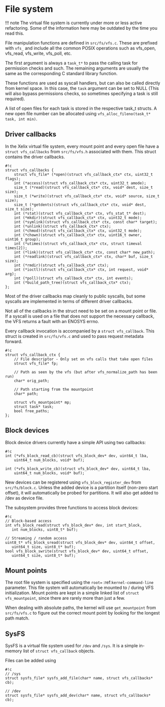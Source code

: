 # File system

!!! note
	The virtual file system is currently under more or less active refactoring. Some of the information here may be outdated by the time you read this.

File manipulation functions are defined in `src/fs/vfs.c`. These are prefixed with `vfs_` and include all the common POSIX operations such as vfs_open, vfs_read, vfs_write, vfs_poll, etc.

The first argument is always a `task_t*` to pass the calling task for permission checks and such. The remaining arguments are usually the same as the corresponding C standard library function.

These functions are used as syscall handlers, but can also be called directly from kernel space. In this case, the `task` argument can be set to NULL (This will also bypass permissions checks, so sometimes specifying a task is still required).

A list of open files for each task is stored in the respective task_t structs. A new open file number can be allocated using `vfs_alloc_fileno(task_t* task, int min)`.

## Driver callbacks

In the Xelix virtual file system, every mount point and every open file have a `struct vfs_callbacks` from `src/fs/vfs.h` associated with them. This struct contains the driver callbacks.

	#!c
	struct vfs_callbacks {
		struct vfs_file* (*open)(struct vfs_callback_ctx* ctx, uint32_t flags);
		int (*access)(struct vfs_callback_ctx* ctx, uint32_t amode);
		size_t (*read)(struct vfs_callback_ctx* ctx, void* dest, size_t size);
		size_t (*write)(struct vfs_callback_ctx* ctx, void* source, size_t size);
		size_t (*getdents)(struct vfs_callback_ctx* ctx, void* dest, size_t size);
		int (*stat)(struct vfs_callback_ctx* ctx, vfs_stat_t* dest);
		int (*mkdir)(struct vfs_callback_ctx* ctx, uint32_t mode);
		int (*symlink)(struct vfs_callback_ctx* ctx, const char* target);
		int (*unlink)(struct vfs_callback_ctx* ctx);
		int (*chmod)(struct vfs_callback_ctx* ctx, uint32_t mode);
		int (*chown)(struct vfs_callback_ctx* ctx, uint16_t owner, uint16_t group);
		int (*utimes)(struct vfs_callback_ctx* ctx, struct timeval times[2]);
		int (*link)(struct vfs_callback_ctx* ctx, const char* new_path);
		int (*readlink)(struct vfs_callback_ctx* ctx, char* buf, size_t size);
		int (*rmdir)(struct vfs_callback_ctx* ctx);
		int (*ioctl)(struct vfs_callback_ctx* ctx, int request, void* arg);
		int (*poll)(struct vfs_callback_ctx* ctx, int events);
		int (*build_path_tree)(struct vfs_callback_ctx* ctx);
	};

Most of the driver callbacks map cleanly to public syscalls, but some syscalls are implemented in terms of different driver callbacks.

Not all of the callbacks in the struct need to be set on a mount point or file. If a syscall is used on a file that does not support the necessary callback, the VFS returns a fault with an ENOSYS errno.

Every callback invocation is accompanied by a `struct vfs_callback`. This struct is created in `src/fs/vfs.c` and used to pass request metadata forward.

	#!c
	struct vfs_callback_ctx {
		// File descriptor - Only set on vfs calls that take open files
		struct vfs_file* fp;

		// Path as seen by the vfs (but after vfs_normalize_path has been run)
		char* orig_path;

		// Path starting from the mountpoint
		char* path;

		struct vfs_mountpoint* mp;
		struct task* task;
		bool free_paths;
	};


## Block devices

Block device drivers currently have a simple API using two callbacks:


	#!c
	int (*vfs_block_read_cb)(struct vfs_block_dev* dev, uint64_t lba,
		uint64_t num_blocks, void* buf);

	int (*vfs_block_write_cb)(struct vfs_block_dev* dev, uint64_t lba,
		uint64_t num_blocks, void* buf);

New devices can be registered using `vfs_block_register_dev` from `src/fs/block.c`. Unless the added device is a partition itself (non-zero start offset), it will automatically be probed for partitions. It will also get added to /dev as device file.

The subsystem provides three functions to access block devices:

	#!c
	// Block-based access
	int vfs_block_read(struct vfs_block_dev* dev, int start_block,
	   int num_blocks, uint8_t* buf);

	// Streaming / random access
	uint8_t* vfs_block_sread(struct vfs_block_dev* dev, uint64_t offset,
	   uint64_t size, uint8_t* buf);
	bool vfs_block_swrite(struct vfs_block_dev* dev, uint64_t offset,
	   uint64_t size, uint8_t* buf);


## Mount points

The root file system is specified using the `root=` :ref:`kernel-command-line` parameter. This file system will automatically be mounted to / during VFS initialization. Mount points are kept in a simple linked list of `struct vfs_mountpoint`, since there are rarely more than just a few.

When dealing with absolute paths, the kernel will use `get_mountpoint` from `src/fs/vfs.c` to figure out the correct mount point by looking for the longest path match.

## SysFS

SysFS is a virtual file system used for `/dev` and `/sys`. It is a simple in-memory list of `struct vfs_callback` objects.

Files can be added using

	#!c
	// /sys
	struct sysfs_file* sysfs_add_file(char* name, struct vfs_callbacks* cb);

	// /dev
	struct sysfs_file* sysfs_add_dev(char* name, struct vfs_callbacks* cb);
